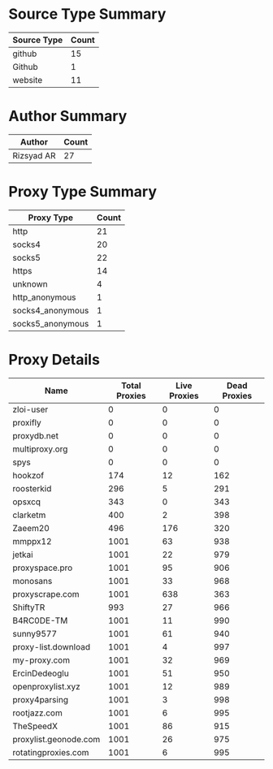 # Source Type Summary

| Source Type | Count |
|-------------|-------|
| github | 15 |
| Github | 1 |
| website | 11 |


# Author Summary

| Author | Count |
|--------|-------|
| Rizsyad AR | 27 |


# Proxy Type Summary

| Proxy Type | Count |
|------------|-------|
| http | 21 |
| socks4 | 20 |
| socks5 | 22 |
| https | 14 |
| unknown | 4 |
| http_anonymous | 1 |
| socks4_anonymous | 1 |
| socks5_anonymous | 1 |


# Proxy Details

| Name | Total Proxies | Live Proxies | Dead Proxies |
|------|---------------|--------------|---------------|
| zloi-user | 0 | 0 | 0 |
| proxifly | 0 | 0 | 0 |
| proxydb.net | 0 | 0 | 0 |
| multiproxy.org | 0 | 0 | 0 |
| spys | 0 | 0 | 0 |
| hookzof | 174 | 12 | 162 |
| roosterkid | 296 | 5 | 291 |
| opsxcq | 343 | 0 | 343 |
| clarketm | 400 | 2 | 398 |
| Zaeem20 | 496 | 176 | 320 |
| mmppx12 | 1001 | 63 | 938 |
| jetkai | 1001 | 22 | 979 |
| proxyspace.pro | 1001 | 95 | 906 |
| monosans | 1001 | 33 | 968 |
| proxyscrape.com | 1001 | 638 | 363 |
| ShiftyTR | 993 | 27 | 966 |
| B4RC0DE-TM | 1001 | 11 | 990 |
| sunny9577 | 1001 | 61 | 940 |
| proxy-list.download | 1001 | 4 | 997 |
| my-proxy.com | 1001 | 32 | 969 |
| ErcinDedeoglu | 1001 | 51 | 950 |
| openproxylist.xyz | 1001 | 12 | 989 |
| proxy4parsing | 1001 | 3 | 998 |
| rootjazz.com | 1001 | 6 | 995 |
| TheSpeedX | 1001 | 86 | 915 |
| proxylist.geonode.com | 1001 | 26 | 975 |
| rotatingproxies.com | 1001 | 6 | 995 |
